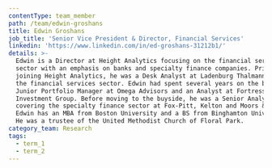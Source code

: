 ```yaml
---
contentType: team_member
path: /team/edwin-groshans
title: Edwin Groshans
job_title: 'Senior Vice President & Director, Financial Services'
linkedin: 'https://www.linkedin.com/in/ed-groshans-31212b1/'
details: >-
  Edwin is a Director at Height Analytics focusing on the financial services
  sector with an emphasis on banks and specialty finance companies. Prior to
  joining Height Analytics, he was a Desk Analyst at Ladenburg Thalmann covering
  the financial services sector. Edwin had spent several years on the buyside as
  Junior Portfolio Manager at Omega Advisors and an Analyst at Fortress
  Investment Group. Before moving to the buyside, he was a Senior Analyst
  covering the specialty finance sector at Fox-Pitt, Kelton and Moors & Cabot.
  Edwin has an MBA from Boston University and a BS from Binghamton University.
  He was a trustee of the United Methodist Church of Floral Park.
category_team: Research
tags:
  - term_1
  - term_2
---
```


